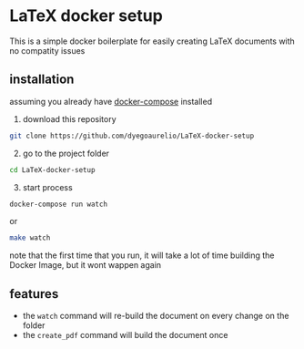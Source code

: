 # LaTeX docker setup

This is a simple docker boilerplate for easily creating LaTeX documents with no compatity issues


## installation

assuming you already have [docker-compose](https://docs.docker.com/compose/install/) installed

1. download this repository

```bash
git clone https://github.com/dyegoaurelio/LaTeX-docker-setup
```

2. go to the project folder

```bash
cd LaTeX-docker-setup
```

3. start process

````bash
docker-compose run watch
````

or

````bash
make watch
````

note that the first time that you run, it will take a lot of time building the Docker Image, but it wont wappen again

## features

- the `watch` command will re-build the document on every change on the folder
- the `create_pdf` command will build the document once
